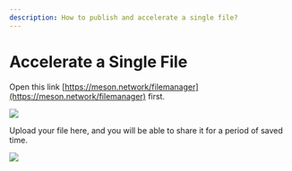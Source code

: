 ```yaml
---
description: How to publish and accelerate a single file?
---
```


# Accelerate a Single File

Open this link [https://meson.network/filemanager](https://meson.network/filemanager) first.



![](https://lh4.googleusercontent.com/A_cSkV5VF2tgbAhzjyFXHOaKMSMHohvie0Akp66d9ataFEqQJWNPW-zk1scmfyW8s6EZOCR6Q0h1o-959oruluuq3HhT4a9qFIRF9ugy52Xd8fR1K9nQ9hagmqKNcuHf-XASXOwX)

Upload your file here, and you will be able to share it for a period of saved time.

![](https://lh5.googleusercontent.com/-wAW9RXy4jtdk3jWkw__fBTVW1RW8P-PnW8NYUAqs4dlokGpjta8UJ8ba7-CYEE0LFt2qsAwVeTCdzmwj2-kYog6bSTEjUtBPBXtLjOUap_gezpp7brfMutokMdznhDIHfHNWdap)



